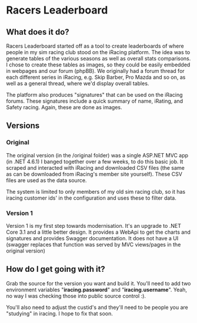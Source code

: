 # Racers Leaderboard

## What does it do?

Racers Leaderboard started off as a tool to create leaderboards of where people in my sim racing club stood on the iRacing platform.  The idea was to generate tables of the various seasons as well as overall stats comparisons.  I chose to create these tables as images, so they could be easily embedded in webpages and our forum (phpBB).  We originally had a forum thread for each different series in iRacing, e.g. Skip Barber, Pro Mazda and so on, as well as a general thread, where we'd display overall tables.  

The platform also produces "signatures" that can be used on the iRacing forums.  These signatures include a quick summary of name, iRating, and Safety racing. Again, these are done as images.

## Versions

### Original

The original version (in the /original folder) was a single ASP.NET MVC app (in .NET 4.6.1) I banged together over a few weeks, to do this basic job.  It scraped and interacted with iRacing and downloaded CSV files (the same as can be downloaded from iRacing's member site yourself).  These CSV files are used as the data source.

The system is limited to only members of my old sim racing club, so it has iracing customer ids' in the configuration and uses these to filter data.  

### Version 1

Version 1 is my first step towards modernisation. It's an upgrade to .NET Core 3.1 and a little better design.  It provides a WebApi to get the charts and signatures and provides Swagger documentation.  It does not have a UI (swagger replaces that function was served by MVC views/pages in the original version)

## How do I get going with it?

Grab the source for the version you want and build it.  You'll need to add two environment variables "**iracing.password**" and "**iracing.username**".  Yeah, no way I was checking those into public source control :).  

You'll also need to adjust the custid's and they'll need to be people you are "studying" in iracing.  I hope to fix that soon.

